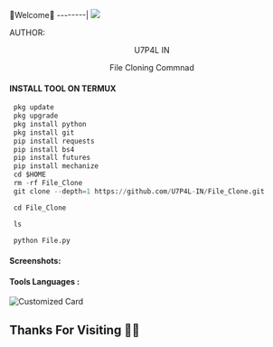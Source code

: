 🌺Welcome🌺
--------|
![](https://media.tenor.com/iVCiM9W7cvYAAAAd/welcome.gif)



AUTHOR:
<p align="center">
U7P4L IN 

</br>
<p align="center">
      File Cloning Commnad

</p>
  
#### INSTALL TOOL ON TERMUX
```python
 pkg update
 pkg upgrade
 pkg install python
 pkg install git
 pip install requests
 pip install bs4
 pip install futures
 pip install mechanize
 cd $HOME 
 rm -rf File_Clone
 git clone --depth=1 https://github.com/U7P4L-IN/File_Clone.git

 cd File_Clone

 ls

 python File.py
```
#### Screenshots:


#### Tools Languages :

![Customized Card](https://github-readme-stats.vercel.app/api/pin?username=U7P4L-IN&repo=File_Clone&title_color=fff&icon_color=f9f9f9&text_color=9f9f9f&bg_color=151515)

## Thanks For Visiting 🧡🧡
